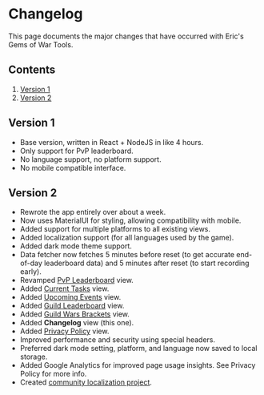 # Changelog

This page documents the major changes that have occurred with Eric's Gems of War Tools.

## Contents

1. [Version 1](#version-1)
2. [Version 2](#version-2)

## Version 1

- Base version, written in React + NodeJS in like 4 hours.
- Only support for PvP leaderboard.
- No language support, no platform support.
- No mobile compatible interface.

## Version 2

- Rewrote the app entirely over about a week.
- Now uses MaterialUI for styling, allowing compatibility with mobile.
- Added support for multiple platforms to all existing views.
- Added localization support (for all languages used by the game).
- Added dark mode theme support.
- Data fetcher now fetches 5 minutes before reset (to get accurate end-of-day leaderboard data) and 5 minutes after reset (to start recording early).
- Revamped [PvP Leaderboard](/pvp) view.
- Added [Current Tasks](/tasks) view.
- Added [Upcoming Events](/events) view.
- Added [Guild Leaderboard](/guild) view.
- Added [Guild Wars Brackets](/guildwars) view.
- Added **Changelog** view (this one).
- Added [Privacy Policy](/privacy) view.
- Improved performance and security using special headers.
- Preferred dark mode setting, platform, and language now saved to local storage.
- Added Google Analytics for improved page usage insights. See Privacy Policy for more info.
- Created [community localization project](https://github.com/MasterEric/gow-stuff-i18n).
